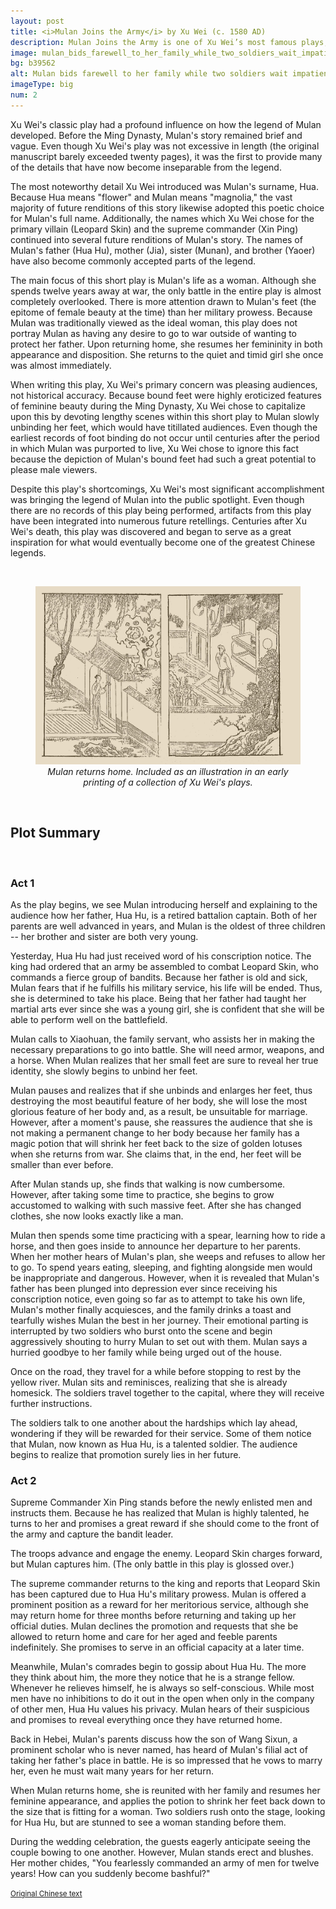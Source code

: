 ```yaml
---
layout: post
title: <i>Mulan Joins the Army</i> by Xu Wei (c. 1580 AD)
description: Mulan Joins the Army is one of Xu Wei’s most famous plays, and is often credited with bringing the legend of Mulan into the public spotlight.
image: mulan_bids_farewell_to_her_family_while_two_soldiers_wait_impatiently.jpg
bg: b39562
alt: Mulan bids farewell to her family while two soldiers wait impatiently. Included as an illustration in a late woodblock reprinting of a collection of Xu Wei’s plays (Public domain).
imageType: big
num: 2
---
```


Xu Wei's classic play had a profound influence on how the legend of Mulan developed. Before the Ming Dynasty, Mulan's story remained brief and vague. Even though Xu Wei's play was not excessive in length (the original manuscript barely exceeded twenty pages), it was the first to provide many of the details that have now become inseparable from the legend.

The most noteworthy detail Xu Wei introduced was Mulan's surname, Hua. Because Hua means "flower" and Mulan means "magnolia," the vast majority of future renditions of this story likewise adopted this poetic choice for Mulan's full name. Additionally, the names which Xu Wei chose for the primary villain (Leopard Skin) and the supreme commander (Xin Ping) continued into several future renditions of Mulan's story. The names of Mulan's father (Hua Hu), mother (Jia), sister (Munan), and brother (Yaoer) have also become commonly accepted parts of the legend.

The main focus of this short play is Mulan's life as a woman. Although she spends twelve years away at war, the only battle in the entire play is almost completely overlooked. There is more attention drawn to Mulan's feet (the epitome of female beauty at the time) than her military prowess. Because Mulan was traditionally viewed as the ideal woman, this play does not portray Mulan as having any desire to go to war outside of wanting to protect her father. Upon returning home, she resumes her femininity in both appearance and disposition. She returns to the quiet and timid girl she once was almost immediately.

When writing this play, Xu Wei's primary concern was pleasing audiences, not historical accuracy. Because bound feet were highly eroticized features of feminine beauty during the Ming Dynasty, Xu Wei chose to capitalize upon this by devoting lengthy scenes within this short play to Mulan slowly unbinding her feet, which would have titillated audiences. Even though the earliest records of foot binding do not occur until centuries after the period in which Mulan was purported to live, Xu Wei chose to ignore this fact because the depiction of Mulan's bound feet had such a great potential to please male viewers.

Despite this play's shortcomings, Xu Wei's most significant accomplishment was bringing the legend of Mulan into the public spotlight. Even though there are no records of this play being performed, artifacts from this play have been integrated into numerous future retellings. Centuries after Xu Wei's death, this play was discovered and began to serve as a great inspiration for what would eventually become one of the greatest Chinese legends.

<br />
<figure>
<img class="fillimg" src="/assets/images/articles/mulan_returns_home.jpg" alt="Mulan returns home. Included as an illustration in an early woodblock printing of a collection of Xu Wei’s plays" />
<figcaption style="text-align: center;"><i>Mulan returns home. Included as an illustration in an early printing of a collection of Xu Wei's plays.</i></figcaption></figure>
<br />

<h2>Plot Summary</h2>
<br />
<h3>Act 1</h3>
As the play begins, we see Mulan introducing herself and explaining to the audience how her father, Hua Hu, is a retired battalion captain. Both of her parents are well advanced in years, and Mulan is the oldest of three children -- her brother and sister are both very young.

Yesterday, Hua Hu had just received word of his conscription notice. The king had ordered that an army be assembled to combat Leopard Skin, who commands a fierce group of bandits. Because her father is old and sick, Mulan fears that if he fulfills his military service, his life will be ended. Thus, she is determined to take his place. Being that her father had taught her martial arts ever since she was a young girl, she is confident that she will be able to perform well on the battlefield.

Mulan calls to Xiaohuan, the family servant, who assists her in making the necessary preparations to go into battle. She will need armor, weapons, and a horse. When Mulan realizes that her small feet are sure to reveal her true identity, she slowly begins to unbind her feet.

Mulan pauses and realizes that if she unbinds and enlarges her feet, thus destroying the most beautiful feature of her body, she will lose the most glorious feature of her body and, as a result, be unsuitable for marriage. However, after a moment's pause, she reassures the audience that she is not making a permanent change to her body because her family has a magic potion that will shrink her feet back to the size of golden lotuses when she returns from war. She claims that, in the end, her feet will be smaller than ever before.

After Mulan stands up, she finds that walking is now cumbersome. However, after taking some time to practice, she begins to grow accustomed to walking with such massive feet. After she has changed clothes, she now looks exactly like a man.

Mulan then spends some time practicing with a spear, learning how to ride a horse, and then goes inside to announce her departure to her parents. When her mother hears of Mulan's plan, she weeps and refuses to allow her to go. To spend years eating, sleeping, and fighting alongside men would be inappropriate and dangerous. However, when it is revealed that Mulan's father has been plunged into depression ever since receiving his conscription notice, even going so far as to attempt to take his own life, Mulan's mother finally acquiesces, and the family drinks a toast and tearfully wishes Mulan the best in her journey. Their emotional parting is interrupted by two soldiers who burst onto the scene and begin aggressively shouting to hurry Mulan to set out with them. Mulan says a hurried goodbye to her family while being urged out of the house.

Once on the road, they travel for a while before stopping to rest by the yellow river. Mulan sits and reminisces, realizing that she is already homesick. The soldiers travel together to the capital, where they will receive further instructions.

The soldiers talk to one another about the hardships which lay ahead, wondering if they will be rewarded for their service. Some of them notice that Mulan, now known as Hua Hu, is a talented soldier. The audience begins to realize that promotion surely lies in her future.
<br />

<h3>Act 2</h3>
Supreme Commander Xin Ping stands before the newly enlisted men and instructs them. Because he has realized that Mulan is highly talented, he turns to her and promises a great reward if she should come to the front of the army and capture the bandit leader.

The troops advance and engage the enemy. Leopard Skin charges forward, but Mulan captures him. (The only battle in this play is glossed over.)

The supreme commander returns to the king and reports that Leopard Skin has been captured due to Hua Hu's military prowess. Mulan is offered a prominent position as a reward for her meritorious service, although she may return home for three months before returning and taking up her official duties. Mulan declines the promotion and requests that she be allowed to return home and care for her aged and feeble parents indefinitely. She promises to serve in an official capacity at a later time.

Meanwhile, Mulan's comrades begin to gossip about Hua Hu. The more they think about him, the more they notice that he is a strange fellow. Whenever he relieves himself, he is always so self-conscious. While most men have no inhibitions to do it out in the open when only in the company of other men, Hua Hu values his privacy. Mulan hears of their suspicious and promises to reveal everything once they have returned home.

Back in Hebei, Mulan's parents discuss how the son of Wang Sixun, a prominent scholar who is never named, has heard of Mulan's filial act of taking her father's place in battle. He is so impressed that he vows to marry her, even he must wait many years for her return.

When Mulan returns home, she is reunited with her family and resumes her feminine appearance, and applies the potion to shrink her feet back down to the size that is fitting for a woman. Two soldiers rush onto the stage, looking for Hua Hu, but are stunned to see a woman standing before them.

During the wedding celebration, the guests eagerly anticipate seeing the couple bowing to one another. However, Mulan stands erect and blushes. Her mother chides, "You fearlessly commanded an army of men for twelve years! How can you suddenly become bashful?"

<small><a href="https://archive.org/details/02111248.cn/page/n64">Original Chinese text</a></small>
